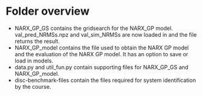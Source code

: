 # Folder overview

- NARX_GP_GS contains the gridsearch for the NARX_GP model. val_pred_NRMSs.npz and val_sim_NRMSs are now loaded in and the file returns the result.
- NARX_GP_model contains the file used to obtain the NARX GP model and the evaluation of the NARX GP model. It has an option to save or load in models.
- data.py and util_fun.py contain supporting files for NARX_GP_GS and NARX_GP_model.
- disc-benchmark-files contain the files required for system identification by the course.
